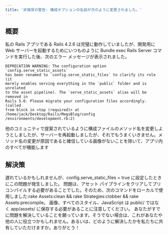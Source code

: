 ```yaml
---
title: '非推奨の警告: 構成オプションの名前が次のように変更されました。'
---
```


## 概要
私の Rails アプリである Rails 4.2.6 は完璧に動作していましたが、開発用に Web サーバーを起動するためにいつものように Bundle exec Rails Server コマンドを実行した後、次のエラー メッセージが表示されました。

```
DEPRECATION WARNING: The configuration option `config.serve_static_assets`                              
has been renamed to `config.serve_static_files` to clarify its role (it  
merely enables serving everything in the `public` folder and is unrelated 
to the asset pipeline). The `serve_static_assets` alias will be removed in 
Rails 5.0. Please migrate your configuration files accordingly. (called 
from block in <top (required)> at /home/jack/Desktop/Rails/MegsBlog/config
/environments/development.rb:2)

```
他のコミュニティで提案されているように構成ファイルのメソッド名を変更しようとしましたが、サーバーを再起動しましたが、それでもうまくいきません。メソッド名の変更が原因であると確信している画像がないことを除いて、アプリ内のすべてが機能します

## 解決策
遅れているかもしれませんが、config.serve_static_files = true に設定したときにこの問題が発生しました。
問題は、アセット パイプラインをクリアしてプリコンパイルする必要があることでした。そのため、次のコマンドをローカルで使用しました:rake Assets:clean && rake Strategies:clobber && rake Assets:precompile。
画像、すべてのスタイル、JavaScript は public/ ではなく app/assets/ に保存する必要があることに注意してください。
あなたがすでに問題を解決していることを願っています。そうでない場合は、これがあなたや他の人に役立つかもしれません。あるいは、どのように解決したかを私たちに共有していただけますか。ありがとう！

